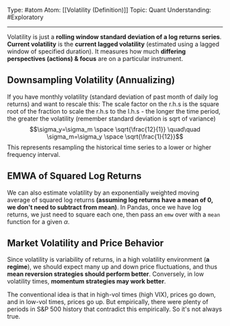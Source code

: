Type: #atom 
Atom: [[Volatility (Definition)]]
Topic: Quant 
Understanding: #Exploratory 

----
Volatility is just a **rolling window standard deviation of a log returns series**. **Current volatility** is the **current lagged volatility** (estimated using a lagged window of specified duration). It measures how much **differing perspectives (actions) & focus** are on a particular instrument. 

## Downsampling Volatility (Annualizing)

If you have monthly volatility (standard deviation of past month of daily log returns) and want to rescale this:
The scale factor on the r.h.s is the square root of the fraction to scale the r.h.s to the l.h.s - the longer the time period, the greater the volatility (remember standard deviation is sqrt of variance) $$\sigma_y=\sigma_m \space \sqrt{\frac{12}{1}} \quad\quad \sigma_m=\sigma_y \space \sqrt{\frac{1}{12}}$$
This represents resampling the historical time series to a lower or higher frequency interval.

## EMWA of Squared Log Returns

We can also estimate volatility by an exponentially weighted moving average of squared log returns **(assuming log returns have a mean of 0, we don't need to subtract from mean)**. In Pandas, once we have log returns, we just need to square each one, then pass an `emw` over with a `mean` function for a given $\alpha$.

## Market Volatility and Price Behavior

Since volatility is variability of returns, in a high volatility environment (**a regime**), we should expect many up and down price fluctuations, and thus **mean reversion strategies should perform better**. Conversely, in low volatility times, **momentum strategies may work better**.

The conventional idea is that in high-vol times (high VIX), prices go down, and in low-vol times, prices go up. But empirically, there were plenty of periods in S&P 500 history that contradict this empirically. So it's not always true.

